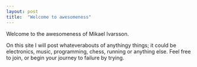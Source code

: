 ```yaml
---
layout: post
title:  "Welcome to awesomeness"
---
```

Welcome to the awesomeness of Mikael Ivarsson.

On this site I will post whateverabouts of anythingy things; it could be electronics, music, programming, chess, running or anything else. Feel free to join, or begin your journey to failure by trying.